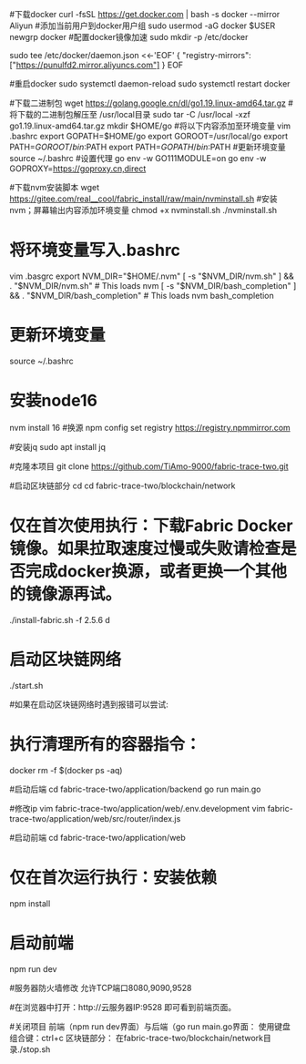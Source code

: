 #下载docker 
curl -fsSL https://get.docker.com | bash -s docker --mirror Aliyun 
#添加当前用户到docker用户组 
sudo usermod -aG docker $USER 
newgrp docker 
#配置docker镜像加速
sudo mkdir -p /etc/docker

sudo tee /etc/docker/daemon.json <<-'EOF'
{
  "registry-mirrors": ["https://punulfd2.mirror.aliyuncs.com"]
}
EOF

#重启docker 
sudo systemctl daemon-reload
sudo systemctl restart docker

#下载二进制包
wget https://golang.google.cn/dl/go1.19.linux-amd64.tar.gz
#将下载的二进制包解压至 /usr/local目录
sudo tar -C /usr/local -xzf go1.19.linux-amd64.tar.gz
mkdir $HOME/go
#将以下内容添加至环境变量 
vim .bashrc
export GOPATH=$HOME/go
export GOROOT=/usr/local/go
export PATH=$GOROOT/bin:$PATH
export PATH=$GOPATH/bin:$PATH
#更新环境变量
source  ~/.bashrc 
#设置代理
go env -w GO111MODULE=on
go env -w GOPROXY=https://goproxy.cn,direct

#下载nvm安装脚本
wget https://gitee.com/real__cool/fabric_install/raw/main/nvminstall.sh
#安装nvm；屏幕输出内容添加环境变量
chmod +x nvminstall.sh
./nvminstall.sh
# 将环境变量写入.bashrc
vim .basgrc
export NVM_DIR="$HOME/.nvm"
[ -s "$NVM_DIR/nvm.sh" ] && \. "$NVM_DIR/nvm.sh"  # This loads nvm
[ -s "$NVM_DIR/bash_completion" ] && \. "$NVM_DIR/bash_completion"  # This loads nvm bash_completion
# 更新环境变量
source  ~/.bashrc
# 安装node16
nvm install 16
#换源
npm config set registry https://registry.npmmirror.com

#安装jq 
sudo apt install jq

#克隆本项目
git clone https://github.com/TiAmo-9000/fabric-trace-two.git


#启动区块链部分
cd cd fabric-trace-two/blockchain/network
# 仅在首次使用执行：下载Fabric Docker镜像。如果拉取速度过慢或失败请检查是否完成docker换源，或者更换一个其他的镜像源再试。
./install-fabric.sh -f 2.5.6 d 
# 启动区块链网络
./start.sh

#如果在启动区块链网络时遇到报错可以尝试:
# 执行清理所有的容器指令：
docker rm -f $(docker ps -aq)

#启动后端
cd fabric-trace-two/application/backend
go run main.go

#修改ip
vim fabric-trace-two/application/web/.env.development
vim fabric-trace-two/application/web/src/router/index.js

#启动前端
cd fabric-trace-two/application/web
# 仅在首次运行执行：安装依赖
npm install 
# 启动前端
npm run dev

#服务器防火墙修改
允许TCP端口8080,9090,9528

#在浏览器中打开：http://云服务器IP:9528 即可看到前端页面。

#关闭项目
前端（npm run dev界面）与后端（go run main.go界面：
使用键盘组合键：ctrl+c
区块链部分：
在fabric-trace-two/blockchain/network目录./stop.sh
